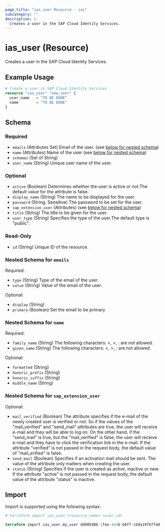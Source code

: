 ```yaml
---
page_title: "ias_user Resource - ias"
subcategory: ""
description: |-
  Creates a user in the SAP Cloud Identity Services.
---
```


# ias_user (Resource)

Creates a user in the SAP Cloud Identity Services.

## Example Usage

```terraform
# Create a user in SAP Cloud Identity Services
resource "ias_user" "new_user" {
  user_name   = "TO BE DONE"
  name        = "TO BE DONE"
}
```

<!-- schema generated by tfplugindocs -->
## Schema

### Required

- `emails` (Attributes Set) Email of the user. (see [below for nested schema](#nestedatt--emails))
- `name` (Attributes) Name of the user (see [below for nested schema](#nestedatt--name))
- `schemas` (Set of String)
- `user_name` (String) Unique user name of the user.

### Optional

- `active` (Boolean) Determines whether the user is active or not.The default value for the attribute is false.
- `display_name` (String) The name to be displayed for the user.
- `password` (String, Sensitive) The password to be set for the user.
- `sap_extension_user` (Attributes) (see [below for nested schema](#nestedatt--sap_extension_user))
- `title` (String) The title to be given for the user.
- `user_type` (String) Specifies the type of the user.The default type is "public".

### Read-Only

- `id` (String) Unique ID of the resource.

<a id="nestedatt--emails"></a>
### Nested Schema for `emails`

Required:

- `type` (String) Type of the email of the user.
- `value` (String) Value of the email of the user.

Optional:

- `display` (String)
- `primary` (Boolean) Set the email to be primary


<a id="nestedatt--name"></a>
### Nested Schema for `name`

Required:

- `family_name` (String) The following characters: <, >, : are not allowed.
- `given_name` (String) The following characters: <, >, : are not allowed.

Optional:

- `formatted` (String)
- `honoric_prefix` (String)
- `honoric_suffix` (String)
- `middle_name` (String)


<a id="nestedatt--sap_extension_user"></a>
### Nested Schema for `sap_extension_user`

Optional:

- `mail_verified` (Boolean) The attribute specifies if the e-mail of the newly created user is verified or not. So if the values of the "mail_verified" and "send_mail" attributes are true, the user will receive e-mail and they will be able to log on. On the other hand, if the "send_mail" is true, but the "mail_verified" is false, the user will receive e-mail and they have to click the verification link in the e-mail. If the attribute "verified" is not passed in the request body, the default value of "mail_erified" is false.
- `send_mail` (Boolean) Specifies if an activation mail should be sent. The value of the attribute only matters when creating the user.
- `status` (String) Specifies if the user is created as active, inactive or new. If the attribute "active" is not passed in the request body, the default value of the attribute "status" is inactive.

## Import

Import is supported using the following syntax:

```terraform
# terraform import ias_user.<resource_name> <user_id>

terraform import ias_user.my_user dd005d8b-1fee-4e6b-b6ff-cb9a197b7fe0
```
